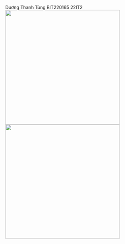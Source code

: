 Dương Thanh Tùng
BIT220165
22IT2
<img src='https://github.com/user-attachments/assets/9161bc9e-5921-4ce6-af56-82809cbd9e64' width=360>
<img src='https://github.com/user-attachments/assets/7302c28c-c8fb-46f3-9abf-aa768b3bfa32' width=360>
